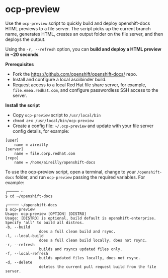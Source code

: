 # ocp-preview

Use the `ocp-preview` script to quickly build and deploy openshift-docs HTML previews to a file server. The script picks up the current branch name, generates HTML, creates an output folder on the file server, and then deploys the output. 

Using the `-r, --refresh` option, you can **build and deploy a HTML preview in ~20 seconds**. 

**Prerequisites**

* Fork the https://github.com/openshift/openshift-docs/ repo.
* Install and configure a local asciibinder build.
* Request access to a local Red Hat file share server, for example, `file.emea.redhat.com`, and configure passwordless SSH access to the server.

**Install the script** 

* Copy `ocp-preview` script to `/usr/local/bin`
* `chmod a+x /usr/local/bin/ocp-preview`
* Create a config file: `~/.ocp-preview` and update with your file server config details, for example:

```
[user]
    name = aireilly
[server]
    name = file.corp.redhat.com
[repo]
    name = /home/aireilly/openshift-docs
```

To use the ocp-preview script, open a terminal, change to your `/openshift-docs` folder, and run `ocp-preview` passing the required variables. For example:

```
┌───── ~ 
$ cd ~/openshift-docs

┌───── ~/openshift-docs
$ ocp-preview 
Usage: ocp-preview [OPTION] [DISTRO]
Usage: [DISTRO] is optional, build default is openshift-enterprise. Specify 'all' to build all distros.
-b, --build
               does a full clean build and rsync.
-l, --local-build
               does a full clean build locally, does not rsync.
-r, --refresh
               builds and rsyncs updated files only.
-f, --local-refresh
               builds updated files locally, does not rsync.
-d, --delete
               deletes the current pull request build from the file server.

```
